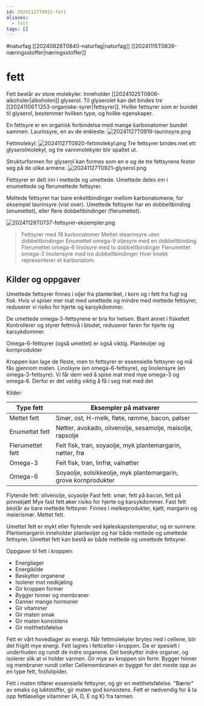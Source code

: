 ```yaml
---
id: 20241127T0912-fett
aliases:
  - fett
tags: []
---
```


#naturfag [[20240828T0840-naturfag|naturfag]] [[20241115T0839-næringsstoffer|næringsstoffer]]

# fett

Fett består av store molekyler. Inneholder [[20241025T0806-alkoholer|alkoholen]] glyserol.
Til glyserolet kan det bindes tre [[20241106T1253-organiske-syrer|fettsyrer]].
Hvilke fettsyrer som er bundet til glyserol, bestemmer hvilken type, og hvilke egenskaper.

En fettsyre er en organisk forbindelse med mange karbonatomer bundet sammen. Laurinsyre, en av de enkleste:
![20241127T0919-laurinsyre.png](Assets/20241127T0919-laurinsyre.png)

Fettmolekyl:
![20241127T0920-fettmolekyl.png](Assets/20241127T0920-fettmolekyl.png)
Tre fettsyrer bindes met ett glyserolmolekyl, og tre vannmolekyler blir spaltet ut.

Strukturformen for glyserol kan formes som en e og de tre fettsyrene fester seg på de ulike armene.
![20241127T0921-glyserol.png](Assets/20241127T0921-glyserol.png)

Fettsyrer er delt inn i mettede og umettede. Umettede deles inn i enumettede og flerumettede fettsyrer.

Mettede fettsyrer har bare enkeltbindinger mellom karbonatomene, for eksempel laurinsyre (vist over).
Umettede fettsyrer har en dobbeltbinding (enumettet), eller flere dobbeltbindinger (flerumettet).

![20241128T0737-fettsyrer-eksempler.png](Assets/20241128T0737-fettsyrer-eksempler.png)

> Fettsyrer med 18 karbonatomer
> Mettet stearinsyre uten dobbeltbindinger
> Enumettet omega-9 oljesyre med en dobbeltbinding
> Flerumettet omega-6 linolsyre med to dobbeltbindinger
> Flerumettet omega-3 linolensyre med tre dobbeltbindinger
> Hver knekk representerer et karbonatom.

## Kilder og oppgaver

Umettede fettsyrer finnes i oljer fra planteriket, i korn og i fett fra fugl og fisk.
Hvis vi spiser mer mat med umettede og mindre med mettede fettsyrer, reduserer vi risiko for hjerte og karsykdommer.

De umettede omega-3-fettsyrene er bra for helsen. Blant annet i fiskefett
Kontrollerer og styrer fettnivå i blodet, reduserer faren for hjerte og karsykdommer.

Omega-6-fettsyrer (også umettet) er også viktig.
Planteoljer og kornprodukter

Kroppen kan lage de fleste, men to fettsyrer er essensielle fettsyrer og må fås gjennom maten. Linolsyre (en omega-6-fettsyre), og linolensyre (en omega-3-fettsyre).
Vi får dem ved å spise mat med mye omega-3 og omega-6. Derfor er det veldig viktig å få i seg mat med det

Kilder:

| Type fett        | Eksempler på matvarer                                           |
| ---------------- | --------------------------------------------------------------- |
| Mettet fett      | Smør, ost, H-melk, fløte, rømme, bacon, pølser                  |
| Enumettet fett   | Nøtter, avokado, olivenolje, sesamolje, maisolje, rapsolje      |
| Flerumettet fett | Feit fisk, tran, soyaolje, myk plantemargarin, nøtter, frø      |
| Omega-3          | Feit fisk, tran, linfrø, valnøtter                              |
| Omega-6          | Soyaolje, solsikkeolje, myk plantemargarin, grove kornprodukter |

Flytende fett: olivenolje, soyaolje
Fast fett: smør, fett på bacon, fett på pinnekjøtt
Mye fast fett øker risiko for hjerte og karsykdommer. Fast fett består av bare mettede fettsyrer.
Finnes i melkeprodukter, kjøtt, margarin og meierismør. Mettet fett.

Umettet fett er mykt eller flytende ved kjøleskapstemperatur, og er sunnere.
Plantemargarin inneholder planteoljer og har både mettede og umettede fettsyrer.
Umettet fett kan bestå av både mettede og umettede fettsyrer.

Oppgaver til fett i kroppen:

- Energilager
- Energikilde
- Beskytter organene
- Isolerer mot nedkjøling
- Gir kroppen former
- Bygger hinner og membraner
- Danner mange hormoner
- Gir vitaminer
- Gir maten smak
- Gir maten konsistens
- Gir metthetsfølelse

Fett er vårt hovedlager av energi. Når fettmolekyler brytes ned i cellene, blir det frigitt mye energi.
Fett lagres i fettceller i kroppen. De er spesielt i underhuden og rundt de indre organene. Det beskytter indre organer, og isolerer slik at vi holder varmen.
Gir mye av kroppen sin form.
Bygger hinner og membraner rundt celler
Cellemembranen er bygget for det meste opp av en type fett, fosfolipider.

Fett i maten tilfører essensielle fettsyrer, og gir en metthetsfølelse.
"Bærer" av smaks og luktstoffer, gir maten god konsistens.
Fett er nødvendig for å ta opp fettløselige vitaminer (A, D, E og K) fra tarmen.
